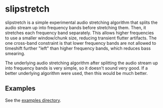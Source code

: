 # slipstretch
slipstretch is a simple experimental audio stretching algorithm that splits the audio stream up into frequency bands before stretching them. Then, it stretches each frequency band separately. This allows higher frequencies to use a smaller window/chunk size, reducing transient flutter artifacts. The one cross-band constraint is that lower frequency bands are not allowed to timeshift further "left" than higher frequency bands, which reduces bass smearing.

The underlying audio stretching algorithm after splitting the audio stream up into frequency bands is very simple, so it doesn't sound very good. If a better underlying algorithm were used, then this would be much better.

## Examples

See the [examples directory](https://github.com/wareya/slipstretch/tree/main/example).
